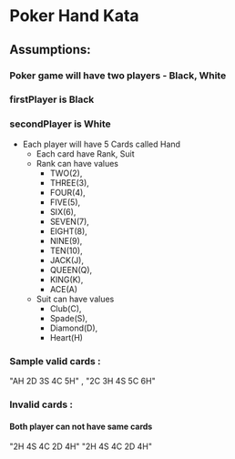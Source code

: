 # Poker Hand Kata

## Assumptions:
### Poker game will have two players - Black, White
### firstPlayer is Black
### secondPlayer is White
 - Each player will have 5 Cards called Hand
	 - Each card have Rank, Suit
	 - Rank can have values  
		 - TWO(2), 
		 - THREE(3),
		 - FOUR(4),
		 - FIVE(5),
		 - SIX(6),
		 - SEVEN(7),
		 - EIGHT(8),
		 - NINE(9),
		 - TEN(10),
		 - JACK(J),
		 - QUEEN(Q),
		 - KING(K),
		 - ACE(A)
	 - Suit can have values     
		 - Club(C), 
		 - Spade(S), 
		 - Diamond(D),  
		 - Heart(H)


### Sample valid cards :

"AH 2D 3S 4C 5H" ,  "2C 3H 4S 5C 6H"

### Invalid cards :
#### Both player can not have same cards
"2H 4S 4C 2D 4H" "2H 4S 4C 2D 4H"
